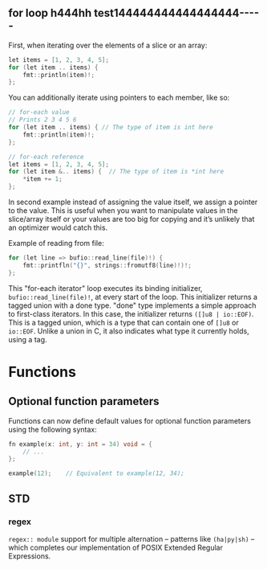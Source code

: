 ## for loop h444hh test144444444444444444-----

First, when iterating over the elements of a slice or an array:
```h
let items = [1, 2, 3, 4, 5];
for (let item .. items) {
	fmt::println(item)!;
};
```
You can additionally iterate using pointers to each member, like so:
```h
// for-each value
// Prints 2 3 4 5 6
for (let item .. items) { // The type of item is int here
	fmt::println(item)!;
};

// for-each reference
let items = [1, 2, 3, 4, 5];
for (let item &.. items) {  // The type of item is *int here
	*item += 1;
};
```

In second example instead of assigning the value itself, we assign a pointer to the value. This is useful when you want to manipulate values in the slice/array itself or your values are too big for copying and it’s unlikely that an optimizer would catch this.

Example of reading from file:
```h
for (let line => bufio::read_line(file)!) {
	fmt::printfln("{}", strings::fromutf8(line)!)!;
};
```

This "for-each iterator" loop executes its binding initializer, `bufio::read_line(file)!`, at every start of the loop. This initializer returns a tagged union with a done type. "done" type implements a simple approach to first-class iterators. In this case, the initializer returns `([]u8 | io::EOF)`. This is a tagged union, which is a type that can contain one of `[]u8` or `io::EOF`. Unlike a union in C, it also indicates what type it currently holds, using a tag.


# Functions
## Optional function parameters

Functions can now define default values for optional function parameters using the following syntax:
```h
fn example(x: int, y: int = 34) void = {
	// ...
};

example(12);	// Equivalent to example(12, 34);
```

## STD
### regex 

`regex:: module` support for multiple alternation – patterns like `(ha|py|sh)` – which completes our implementation of POSIX Extended Regular Expressions.

